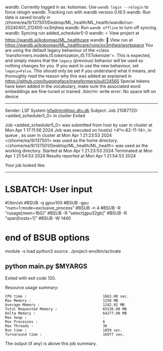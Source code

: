 wandb: Currently logged in as: kobomao. Use `wandb login --relogin` to force relogin
wandb: Tracking run with wandb version 0.16.5
wandb: Run data is saved locally in /zhome/ea/9/137501/Desktop/ML_health/ML_health/wandb/run-20240401_212400-xx3mjheq
wandb: Run `wandb offline` to turn off syncing.
wandb: Syncing run added_scheduler5-0
wandb: ⭐️ View project at https://wandb.ai/kobomao/ML_healthcare
wandb: 🚀 View run at https://wandb.ai/kobomao/ML_healthcare/runs/xx3mjheq/workspace
You are using the default legacy behaviour of the <class 'transformers.models.t5.tokenization_t5.T5Tokenizer'>. This is expected, and simply means that the `legacy` (previous) behavior will be used so nothing changes for you. If you want to use the new behaviour, set `legacy=False`. This should only be set if you understand what it means, and thoroughly read the reason why this was added as explained in https://github.com/huggingface/transformers/pull/24565
Special tokens have been added in the vocabulary, make sure the associated word embeddings are fine-tuned or trained.
/bin/rm: write error: No space left on device

------------------------------------------------------------
Sender: LSF System <lsfadmin@hpc.dtu.dk>
Subject: Job 21087720: <added_scheduler5_0> in cluster <dcc> Exited

Job <added_scheduler5_0> was submitted from host <n-62-30-1> by user <s183914> in cluster <dcc> at Mon Apr  1 17:11:56 2024
Job was executed on host(s) <4*n-62-11-14>, in queue <gpuv100>, as user <s183914> in cluster <dcc> at Mon Apr  1 21:23:53 2024
</zhome/ea/9/137501> was used as the home directory.
</zhome/ea/9/137501/Desktop/ML_health/ML_health> was used as the working directory.
Started at Mon Apr  1 21:23:53 2024
Terminated at Mon Apr  1 21:54:53 2024
Results reported at Mon Apr  1 21:54:53 2024

Your job looked like:

------------------------------------------------------------
# LSBATCH: User input
#!/bin/sh
#BSUB -q gpuv100
#BSUB -gpu "num=1:mode=exclusive_process"
#BSUB -n 4
#BSUB -R "rusage[mem=16G]"
#BSUB -R "select[gpu32gb]"
#BSUB -R "span[hosts=1]"
#BSUB -W 1440
# end of BSUB options
module -s load python3
source ../project-env/bin/activate

python main.py $MYARGS
------------------------------------------------------------

Exited with exit code 120.

Resource usage summary:

    CPU time :                                   1863.00 sec.
    Max Memory :                                 1259 MB
    Average Memory :                             1242.92 MB
    Total Requested Memory :                     65536.00 MB
    Delta Memory :                               64277.00 MB
    Max Swap :                                   -
    Max Processes :                              6
    Max Threads :                                36
    Run time :                                   1859 sec.
    Turnaround time :                            16977 sec.

The output (if any) is above this job summary.


